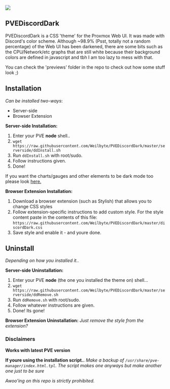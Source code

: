 ![](https://i.imgur.com/mTsbUWk.png)

## PVEDiscordDark
PVEDiscordDark is a  CSS 'theme' for the Proxmox Web UI. It was made with Discord's color scheme. Although ~98.9% (Psst, totally not a random percentage) of the Web UI has been darkened, there are some bits such as the CPU/Network/etc graphs that are still white because their background colors are defined in javascript and tbh I am too lazy to mess with that. 

You can check the 'previews' folder in the repo to check out how some stuff look ;)

## Installation 
*Can be installed two-ways*:
* Server-side
* Browser Extension

**Server-side Installation:**
1. Enter your PVE **node** shell..
2. ```wget https://raw.githubusercontent.com/Weilbyte/PVEDiscordDark/master/serverside/ddInstall.sh```
3. Run ```ddInstall.sh``` with root/sudo.
4. Follow instructions given. 
5. Done! 

If you want the charts/gauges and other elements to be dark mode too please look [here.](https://github.com/Weilbyte/PVEDiscordDark/tree/master/serverside/jsmod)

**Browser Extension Installation:**
1. Download a browser extension (such as Stylish) that allows you to change CSS styles 
2. Follow extension-specific instructions to add custom style. For the style content paste in the contents of this file: ```https://raw.githubusercontent.com/Weilbyte/PVEDiscordDark/master/discordDark.css```
3. Save style and enable it - and youre done.

## Uninstall
*Depending on how you installed it..*

**Server-side Uninstallation:**
1. Enter your PVE **node** (the one you installed the theme on) shell...
2. ```wget https://raw.githubusercontent.com/Weilbyte/PVEDiscordDark/master/serverside/ddRemove.sh```
3. Run ```ddRemove.sh``` with root/sudo.
4. Follow whatever instructions are given.
5. Done! Its gone!

**Browser Extension Uninstallation:**
*Just remove the style from the extension?*

### Disclaimers
**Works with latest PVE version**

**If youre using the installation script..**
*Make a backup of ```/usr/share/pve-manager/index.html.tpl```. The script makes one anyways but make another one just to be sure*

*Awoo'ing on this repo is strictly prohibited.*
